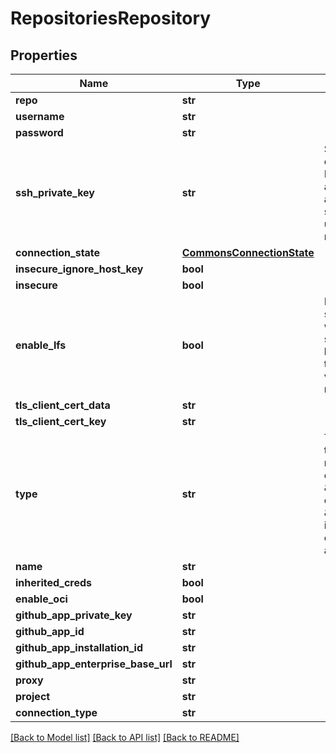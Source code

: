 # RepositoriesRepository

## Properties
Name | Type | Description | Notes
------------ | ------------- | ------------- | -------------
**repo** | **str** |  | [optional] 
**username** | **str** |  | [optional] 
**password** | **str** |  | [optional] 
**ssh_private_key** | **str** | SSHPrivateKey contains the PEM data for authenticating at the repo server. Only used with Git repos. | [optional] 
**connection_state** | [**CommonsConnectionState**](CommonsConnectionState.md) |  | [optional] 
**insecure_ignore_host_key** | **bool** |  | [optional] 
**insecure** | **bool** |  | [optional] 
**enable_lfs** | **bool** | EnableLFS specifies whether git-lfs support should be enabled for this repo. Only valid for Git repositories. | [optional] 
**tls_client_cert_data** | **str** |  | [optional] 
**tls_client_cert_key** | **str** |  | [optional] 
**type** | **str** | Type specifies the type of the repo. Can be either \&quot;git\&quot; or \&quot;helm. \&quot;git\&quot; is assumed if empty or absent. | [optional] 
**name** | **str** |  | [optional] 
**inherited_creds** | **bool** |  | [optional] 
**enable_oci** | **bool** |  | [optional] 
**github_app_private_key** | **str** |  | [optional] 
**github_app_id** | **str** |  | [optional] 
**github_app_installation_id** | **str** |  | [optional] 
**github_app_enterprise_base_url** | **str** |  | [optional] 
**proxy** | **str** |  | [optional] 
**project** | **str** |  | [optional] 
**connection_type** | **str** |  | [optional] 

[[Back to Model list]](../README.md#documentation-for-models) [[Back to API list]](../README.md#documentation-for-api-endpoints) [[Back to README]](../README.md)

